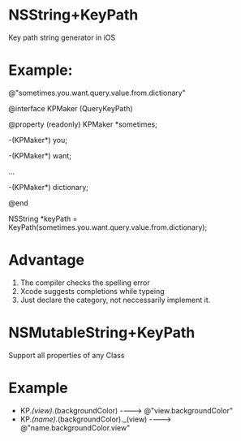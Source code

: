 # NSString+KeyPath
Key path string generator in iOS

# Example:

@"sometimes.you.want.query.value.from.dictionary"

@interface KPMaker (QueryKeyPath)

@property (readonly) KPMaker *sometimes;

-(KPMaker*) you;

-(KPMaker*) want;

...

-(KPMaker*) dictionary;

@end

NSString *keyPath = KeyPath(sometimes.you.want.query.value.from.dictionary);

# Advantage
1. The compiler checks the spelling error
2. Xcode suggests completions while typeing
3. Just declare the category, not neccessarily implement it.


# NSMutableString+KeyPath
Support all properties of any Class

# Example
 - KP._(view)._(backgroundColor)            ----> @"view.backgroundColor"
 - KP._(name)._(backgroundColor)._(view)    ----> @"name.backgroundColor.view"
